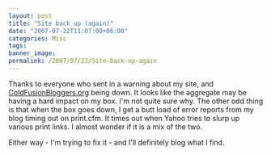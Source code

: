 ```yaml
---
layout: post
title: "Site back up (again)"
date: "2007-07-22T11:07:00+06:00"
categories: Misc 
tags: 
banner_image: 
permalink: /2007/07/22/Site-back-up-again
---
```


Thanks to everyone who sent in a warning about my site, and <a href="http://www.coldfusionbloggers.org">ColdFusionBloggers.org</a> being down. It looks like the aggregate may be having a hard impact on my box. I'm not quite sure why. The other odd thing is that when the box goes down, I get a butt load of error reports from my blog timing out on print.cfm. It times out when Yahoo tries to slurp up various print links. I almost wonder if it is a mix of the two. 

Either way - I'm trying to fix it - and I'll definitely blog what I find.